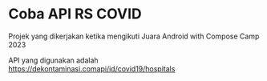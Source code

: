 # Coba API RS COVID 
Projek yang dikerjakan ketika mengikuti Juara Android with Compose Camp 2023

API yang digunakan adalah https://dekontaminasi.comapi/id/covid19/hospitals
